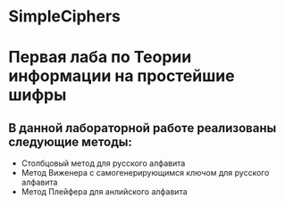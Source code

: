 # SimpleСiphers
# Первая лаба по Теории информации на простейшие шифры
## В данной лабораторной работе реализованы следующие методы:
- Столбцовый метод для русского алфавита
- Метод Виженера с самогенерирующимся ключом для русского алфавита
- Метод Плейфера для анлийского алфавита
